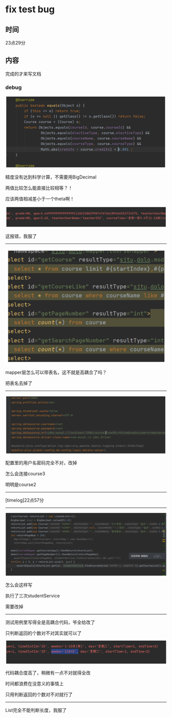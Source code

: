 # fix test bug

## 时间

23点29分

## 内容

完成的才来写文档

### debug

![image-20200727233146048](fix%20test%20bug.assets/image-20200727233146048.png)

精度没有达到科学计算，不需要用BigDecimal

两值比较怎么能直接比较相等？！

应该两值相减差小于一个theta啊！

![image-20200727233119598](fix%20test%20bug.assets/image-20200727233119598.png)

这报错，我服了

---

![image-20200727233103868](fix%20test%20bug.assets/image-20200727233103868.png)

mapper层怎么可以带表名，这不就是高耦合了吗？

把表名去掉了

---

![image-20200727233057622](fix%20test%20bug.assets/image-20200727233057622.png)

配置里的用户名密码完全不对，改掉

怎么会连接course3

明明是course2

---

[timelog]22点57分

----

![image-20200727233051438](fix%20test%20bug.assets/image-20200727233051438.png)

怎么会这样写

执行了三次studentService

需要改掉

---

测试用例里写得全是高耦合代码，爷全给改了

只判断返回的个数对不对其实就可以了

![image-20200727233039859](fix%20test%20bug.assets/image-20200727233039859.png)

代码耦合度高了，稍微有一点不对就得全改

时间都浪费在没意义的事情上

只用判断返回的个数对不对就行了

---

List完全不能判断长度，我服了

